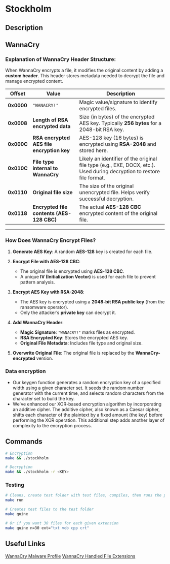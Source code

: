 # Stockholm

## Description

## WannaCry

### **Explanation of WannaCry Header Structure:**

When WannaCry encrypts a file, it modifies the original content by adding a **custom header**. This header stores metadata needed to decrypt the file and manage encrypted content.

| **Offset**  | **Value**                              | **Description**                           |
|-------------|---------------------------------------|-------------------------------------------|
| **0x0000**  | `"WANACRY!"`                           | Magic value/signature to identify encrypted files. |
| **0x0008**  | **Length of RSA encrypted data**       | Size (in bytes) of the encrypted AES key. Typically **256 bytes** for a 2048-bit RSA key. |
| **0x000C**  | **RSA encrypted AES file encryption key** | AES-128 key (16 bytes) is encrypted using **RSA-2048** and stored here. |
| **0x010C**  | **File type internal to WannaCry**     | Likely an identifier of the original file type (e.g., EXE, DOCX, etc.). Used during decryption to restore file format. |
| **0x0110**  | **Original file size**                 | The size of the original unencrypted file. Helps verify successful decryption. |
| **0x0118**  | **Encrypted file contents (AES-128 CBC)** | The actual **AES-128 CBC** encrypted content of the original file. |

---

### **How Does WannaCry Encrypt Files?**
1. **Generate AES Key**: A random **AES-128** key is created for each file.
   
2. **Encrypt File with AES-128 CBC**: 
   - The original file is encrypted using **AES-128 CBC**.
   - A unique **IV (Initialization Vector)** is used for each file to prevent pattern analysis.

3. **Encrypt AES Key with RSA-2048**: 
   - The AES key is encrypted using a **2048-bit RSA public key** (from the ransomware operator).
   - Only the attacker’s **private key** can decrypt it.

4. **Add WannaCry Header**: 
   - **Magic Signature**: `"WANACRY!"` marks files as encrypted.
   - **RSA Encrypted Key**: Stores the encrypted AES key.
   - **Original File Metadata**: Includes file type and original size.

5. **Overwrite Original File**: The original file is replaced by the **WannaCry-encrypted** version.

### Data encryption
* Our keygen function generates a random encryption key of a specified width using a given character set. It seeds the random number generator with the current time, and selects random characters from the character set to build the key.
* We've enhanced our XOR-based encryption algorithm by incorporating an additive cipher. The additive cipher, also known as a Caesar cipher, shifts each character of the plaintext by a fixed amount (the key) before performing the XOR operation. This additional step adds another layer of complexity to the encryption process.

## Commands

```sh
# Encryption
make && ./stockholm

# Decryption
make && ./stockholm -r <KEY>
```

### Testing
```sh
# Cleans, create test folder with test files, compiles, then runs the program
make run

# Creates test files to the test folder
make quine

# Or if you want 30 files for each given extension
make quine n=30 ext="txt vob cpp crt"
```

## Useful Links
[WannaCry Malware Profile](https://cloud.google.com/blog/topics/threat-intelligence/wannacry-malware-profile)
[WannaCry Handled File Extensions](https://gist.githubusercontent.com/xpn/facb5692980c14df272b16a4ee6a29d5/raw/57232fe6b3014c5562f878dd8aab74af3d74c24f/wannacry_file_extensions.txt)